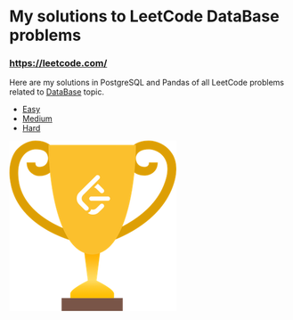 # My solutions to LeetCode DataBase problems
### https://leetcode.com/


Here are my solutions in PostgreSQL and Pandas of all LeetCode problems related to [DataBase](https://leetcode.com/problemset/database/) topic.
* [Easy](pandas_postgres/pandas_postgres_easy.ipynb)
* [Medium](pandas_postgres/pandas_postgres_medium.ipynb)
* [Hard](pandas_postgres/pandas_postgres_hard.ipynb)

![logo](logo/LeetCode_Cup.png)

